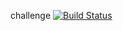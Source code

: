 challenge
[![Build Status](http://44.210.146.69:8080/buildStatus/icon?job=Challenge_Pipeliine)](http://44.210.146.69:8080/job/Challenge_Pipeliine/)
